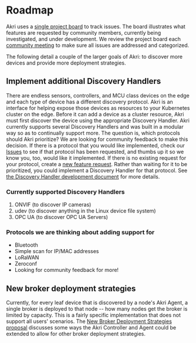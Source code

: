 # Roadmap

Akri uses a [single project board](https://github.com/deislabs/akri/projects/3) to track issues. The board illustrates what features are requested by community members, currently being investigated, and under development. We review the project board each [community meeting](https://hackmd.io/@akri/S1GKJidJd) to make sure all issues are addressed and categorized.

The following detail a couple of the larger goals of Akri: to discover more devices and provide more deployment strategies.

## Implement additional Discovery Handlers

There are endless sensors, controllers, and MCU class devices on the edge and each type of device has a different discovery protocol. Akri is an interface for helping expose those devices as resources to your Kubernetes cluster on the edge. Before it can add a device as a cluster resource, Akri must first discover the device using the appropriate Discovery Handler. Akri currently supports several Discovery Handlers and was built in a modular way so as to continually support more. The question is, which protocols should Akri prioritize? We are looking for community feedback to make this decision. If there is a protocol that you would like implemented, check our [Issues](https://github.com/deislabs/akri/issues) to see if that protocol has been requested, and thumbs up it so we know you, too, would like it implemented. If there is no existing request for your protocol, create a [new feature request](https://github.com/deislabs/akri/issues/new/choose). Rather than waiting for it to be prioritized, you could implement a Discovery Handler for that protocol. See [the Discovery Handler development document](../development/handler-development.md) for more details.

### Currently supported Discovery Handlers

1. ONVIF \(to discover IP cameras\)
2. udev \(to discover anything in the Linux device file system\)
3. OPC UA \(to discover OPC UA Servers\) 

### Protocols we are thinking about adding support for

* Bluetooth
* Simple scan for IP/MAC addresses
* LoRaWAN
* Zeroconf
* Looking for community feedback for more!

## New broker deployment strategies

Currently, for every leaf device that is discovered by a node's Akri Agent, a single broker is deployed to that node -- how many nodes get the broker is limited by capacity. This is a fairly specific implementation that does not support all users' scenarios. The [New Broker Deployment Strategies proposal](../proposals/new-broker-deployment-strategies.md) discusses some ways the Akri Controller and Agent could be extended to allow for other broker deployment strategies.

